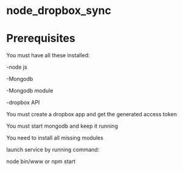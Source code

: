 
# node_dropbox_sync

# Prerequisites
You must have all these installed:

-node js

-Mongodb

-Mongodb module

-dropbox API



You must create a dropbox app and get the generated access token

You must start mongodb and keep it running

You need to install all missing modules

launch service by running command:

node bin/www or npm start 